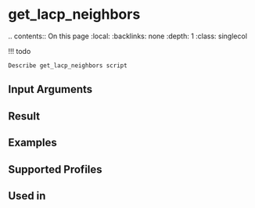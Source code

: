 

# get_lacp_neighbors

.. contents:: On this page
    :local:
    :backlinks: none
    :depth: 1
    :class: singlecol

<!-- prettier-ignore -->
!!! todo

    Describe get_lacp_neighbors script

Input Arguments
---------------

Result
------

Examples
--------

Supported Profiles
------------------

Used in
-------

